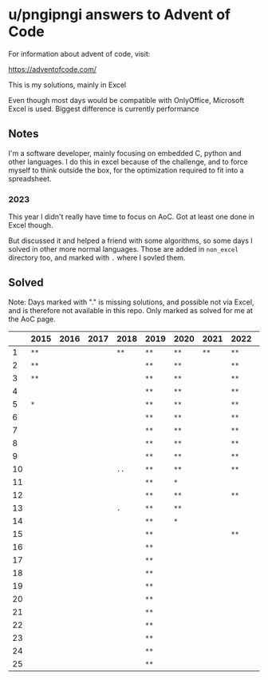 u/pngipngi answers to Advent of Code
====================================

For information about advent of code, visit:

https://adventofcode.com/

This is my solutions, mainly in Excel

Even though most days would be compatible with OnlyOffice, Microsoft Excel is used. Biggest difference is currently performance

Notes
-----

I'm a software developer, mainly focusing on embedded C, python and other languages. I do this in excel because of the challenge, and to force myself to think outside the box, for the optimization required to fit into a spreadsheet.

### 2023

This year I didn't really have time to focus on AoC. Got at least one done in
Excel though.

But discussed it and helped a friend with some algorithms, so some days I solved
in other more normal languages. Those are added in `non_excel` directory too,
and marked with `.` where I sovled them.

Solved
------

Note: Days marked with "." is missing solutions, and possible not via Excel, and is therefore not available in this repo. Only marked as solved for me at the AoC page.

|    | 2015 | 2016 | 2017 | 2018 | 2019 | 2020 | 2021 | 2022 | 2023 |
| -- | ---- | ---- | ---- | ---- | ---- | ---- | ---- | ---- | ---- |
|  1 | `**` | `  ` | `  ` | `**` | `**` | `**` | `**` | `**` | `**` |
|  2 | `**` | `  ` | `  ` | `  ` | `**` | `**` | `  ` | `**` | `..` |
|  3 | `**` | `  ` | `  ` | `  ` | `**` | `**` | `  ` | `**` | `..` |
|  4 | `  ` | `  ` | `  ` | `  ` | `**` | `**` | `  ` | `**` | `..` |
|  5 | `* ` | `  ` | `  ` | `  ` | `**` | `**` | `  ` | `**` | `..` |
|  6 | `  ` | `  ` | `  ` | `  ` | `**` | `**` | `  ` | `**` | `..` |
|  7 | `  ` | `  ` | `  ` | `  ` | `**` | `**` | `  ` | `**` | `..` |
|  8 | `  ` | `  ` | `  ` | `  ` | `**` | `**` | `  ` | `**` | `..` |
|  9 | `  ` | `  ` | `  ` | `  ` | `**` | `**` | `  ` | `**` | `..` |
| 10 | `  ` | `  ` | `  ` | `..` | `**` | `**` | `  ` | `**` | `..` |
| 11 | `  ` | `  ` | `  ` | `  ` | `**` | `* ` | `  ` | `  ` | `..` |
| 12 | `  ` | `  ` | `  ` | `  ` | `**` | `**` | `  ` | `**` | `..` |
| 13 | `  ` | `  ` | `  ` | `. ` | `**` | `**` | `  ` | `  ` | `..` |
| 14 | `  ` | `  ` | `  ` | `  ` | `**` | `* ` | `  ` | `  ` | `..` |
| 15 | `  ` | `  ` | `  ` | `  ` | `**` | `  ` | `  ` | `**` | `..` |
| 16 | `  ` | `  ` | `  ` | `  ` | `**` | `  ` | `  ` | `  ` | `..` |
| 17 | `  ` | `  ` | `  ` | `  ` | `**` | `  ` | `  ` | `  ` | `..` |
| 18 | `  ` | `  ` | `  ` | `  ` | `**` | `  ` | `  ` | `  ` | `  ` |
| 19 | `  ` | `  ` | `  ` | `  ` | `**` | `  ` | `  ` | `  ` | `  ` |
| 20 | `  ` | `  ` | `  ` | `  ` | `**` | `  ` | `  ` | `  ` | `  ` |
| 21 | `  ` | `  ` | `  ` | `  ` | `**` | `  ` | `  ` | `  ` | `  ` |
| 22 | `  ` | `  ` | `  ` | `  ` | `**` | `  ` | `  ` | `  ` | `  ` |
| 23 | `  ` | `  ` | `  ` | `  ` | `**` | `  ` | `  ` | `  ` | `  ` |
| 24 | `  ` | `  ` | `  ` | `  ` | `**` | `  ` | `  ` | `  ` | `  ` |
| 25 | `  ` | `  ` | `  ` | `  ` | `**` | `  ` | `  ` | `  ` | `  ` |

